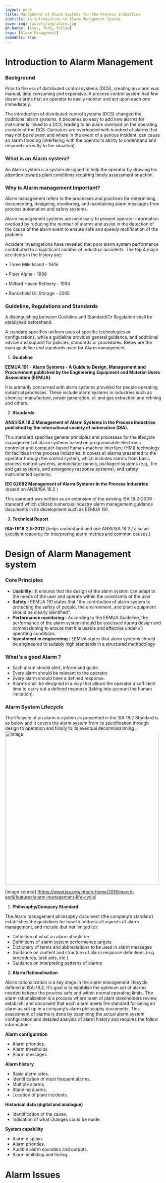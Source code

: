 ```yaml
---
layout: post
title: Management of Alarm Systems for the Process Industries 
subtitle: An Introduction to Alarm Management System
cover-img: /assets/img/alarm.jpg
gh-badge: [star, fork, follow]
tags: [Alarm Management]
comments: true
---
```

# Introduction to Alarm Management
### Background

Prior to the era of distributed control systems (DCS), creating an alarm was manual, time consuming and expensive. A process control system had few dozen alarms that an operator to easily monitor and act upon each one immediately.

The introduction of distributed control systems (DCS) changed the traditional alarm systems. It becomes so easy to add new alarms for instruments linked to a DCS, leading to an alarm overload on the operating console of the DCS. Operators are overloaded with hundred of alarms that may not be relevant and where in the event of a serious incident, can cause an alarm flooding (interfering with the operator’s ability to understand and respond correctly to the situation).

### What is an Alarm system?
An Alarm system is a system designed to help the operator by drawing his attention towards plant conditions requiring timely assessment or action.

### Why is Alarm management Important?

Alarm management refers to the processes and practices for determining, documenting, designing, monitoring, and maintaining alarm messages from process automation and safety systems.

Alarm management systems are necessary to prevent operator information overload by reducing the number of alarms and assist in the detection of the cause of the alarm event to ensure safe and speedy rectification of the problem.

Accident investigations have revealed that poor alarm system performance contributed to a significant number of industrial accidents.
The top 4 major accidents in the history are: 

• Three Mile Island - 1979

• Piper Alpha - 1988

• Milford Haven Refinery - 1994

• Buncefield Oil Storage - 2005

### Guideline, Regulations and Standards

A distinguishing between Guideline and Standard/Or Regulation shall be etablished beforehand. 

A standard specifies uniform uses of specific technologies or configurations, while a guideline provides general guidance, and additional advice and support for policies, standards or procedures. Below are the main guideline and standards used for Alarm management.

1. **Guideline**

**EEMUA 191 - Alarm Systems - A Guide to Design, Management and Procurement published by the Engineering Equipment and Material Users Association (EEMUA).**

It is primarily concerned with alarm systems provided for people operating industrial processes. These include alarm systems in industries such as chemical manufacture, power generation, oil and gas extraction and refining and others.

2. **Standards**

**ANSI/ISA 18.2 Management of Alarm Systems in the Process Industries published by the international society of automation (ISA).**

This standard specifies general principles and processes for the lifecycle management of alarm systems based on programmable electronic controller and computer-based human-machine interface (HMI) technology for facilities in the process industries. It covers all alarms presented to the operator through the control system, which includes alarms from basic process control systems, annunciator panels, packaged systems (e.g., fire and gas systems, and emergency response systems), and safety instrumented systems.

**IEC 62682 Management of Alarm Systems in the Process Industries** (based on ANSI/ISA 18.2 )

This standard was written as an extension of the existing ISA 18.2-2009 standard which utilized numerous industry alarm management guidance documents in its development such as EEMUA 191.

3. **Technical Report**

**ISA-TR18.2.5-2012** (helps understand and use ANSI/ISA 18.2  / also an excellent resource for interpreting alarm metrics and common causes.)


# Design of Alarm Management system

### Core Principles

- **Usability :** It ensures that the design of the alarm system can adapt to the needs of the user and operate within the constraints of the user
- **Safety :** EEMUA 191 states that "the contribution of alarm system to protecting the safety of people, the environment, and plant equipment should be clearly identified".
- **Performance monitoring :** According to the EEMUA Guideline, the performance of the alarm system should be assessed during design and commissioning to ensure that it is usable and effective under all operating conditions.
- **Investment in engineering :** EEMUA states that alarm systems should be engineered to suitably high standards in a structured methodology


### What's a good Alarm ?

- Each alarm should alert, inform and guide.
- Every alarm should be relevant to the operator.
- Every alarm should have a defined response.
- Alarms shall be designed in a way that allows the operator a sufficient time to carry out a defined response (taking into account the human limitation).

### Alarm System Lifecycle

The lifecycle of an alarm is system as presented in the ISA 18.2 Standard is as below and it covers the alarm system from its specification through design to operation and finally to its eventual decommissioning :
<img width="495" align="center" alt="image" src="https://user-images.githubusercontent.com/43297808/151704192-8238dd10-2cfa-4dc7-9197-4735b8198595.png">

[image source] (https://www.isa.org/intech-home/2018/march-april/features/alarm-management-life-cycle)

1. **Philosophy/Company Standard**

The Alarm management philosophy document (the company’s standard) establishes the guidelines for how to address all aspects of alarm management, and include (but not limited to):

- Definition of what an alarm should be
- Definitions of alarm system performance targets
- Dictionary of terms and abbreviations to be used in alarm messages
- Guidance on content and structure of alarm response definitions (e.g. procedures, task aids, etc.)
- Guidance on interpreting patterns of alarms

2. **Alarm Rationalisation**

Alarm rationalization is a key stage in the alarm management lifecycle defined in ISA-18.2. It's goal is to establish the optimum set of alarms needed to keep the process safe and within normal operating limits. The alarm rationalisation is a process where team of plant stakeholders review, establish, and document that each alarm meets the standard for being an alarm as set up in a company’s alarm philosophy documents.
This assessment of alarms is done by examining the actual alarm system configuration and detailed analysis of alarm history and requires the follow information: 

**Alarm configuration**
- Alarm priorities.
- Alarm thresholds.
- Alarm messages.

**Alarm history**
- Basic alarm rates.
- Identification of most frequent alarms.
- Multiple alarms.
- Standing alarms.
- Location of plant incidents.

**Historical data (digital and analogue)**
- Identification of the cause.
- Indication of what changes could be made.

**System capability**
- Alarm displays.
- Alarm priorities.
- Audible alarm sounders and outputs.
- Alarm inhibiting and hiding.

# Alarm Issues

